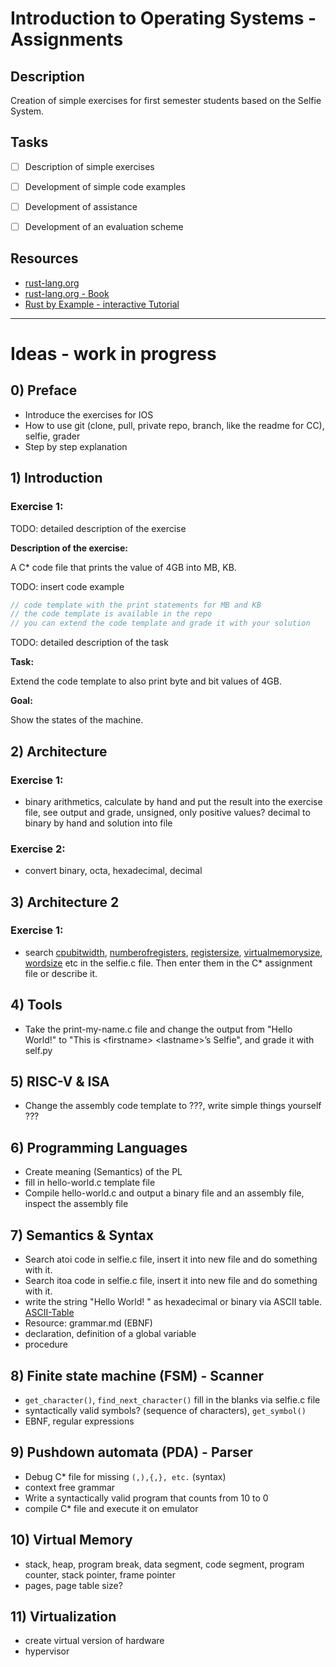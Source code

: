 # Introduction to Operating Systems - Assignments

## Description

Creation of simple exercises for first semester students based on the Selfie System.


## Tasks

- [ ] Description of simple exercises
- [ ] Development of simple code examples
- [ ] Development of assistance
- [ ] Development of an evaluation scheme


## Resources

- [rust-lang.org](https://www.rust-lang.org/learn)
- [rust-lang.org - Book](https://doc.rust-lang.org/book/title-page.html)
- [Rust by Example - interactive Tutorial](https://doc.rust-lang.org/stable/rust-by-example/index.html)

---

# Ideas - work in progress

## 0) Preface

- Introduce the exercises for IOS
- How to use git (clone, pull, private repo, branch, like the readme for CC), selfie, grader
- Step by step explanation

## 1) Introduction

### Exercise 1:

TODO: detailed description of the exercise

**Description of the exercise:**

A C\* code file that prints the value of 4GB into MB, KB.

TODO: insert code example

```c
// code template with the print statements for MB and KB
// the code template is available in the repo
// you can extend the code template and grade it with your solution
```

TODO: detailed description of the task

**Task:**

Extend the code template to also print byte and bit values of 4GB.

**Goal:**

Show the states of the machine.

## 2) Architecture

### Exercise 1:

- binary arithmetics, calculate by hand and put the result into the exercise file, see output and grade, unsigned, only positive values? decimal to binary by hand and solution into file

### Exercise 2:

- convert binary, octa, hexadecimal, decimal


## 3) Architecture 2

### Exercise 1:

- search [cpubitwidth](../selfie.c#L209), [numberofregisters](../selfie.c#L703), [registersize](../selfie.c#L1074), [virtualmemorysize](../selfie.c#L1068), [wordsize](../selfie.c#L1070-L1071) etc in the selfie.c file. Then enter them in the C\* assignment file or describe it.


## 4) Tools

- Take the print-my-name.c file and change the output from "Hello World!" to "This is \<firstname\> \<lastname\>’s Selfie", and grade it with self.py

## 5) RISC-V & ISA

- Change the assembly code template to ???, write simple things yourself ???

## 6) Programming Languages

- Create meaning (Semantics) of the PL
- fill in hello-world.c template file
- Compile hello-world.c and output a binary file and an assembly file, inspect the assembly file

## 7) Semantics & Syntax

- Search atoi code in selfie.c file, insert it into new file and do something with it.
- Search itoa code in selfie.c file, insert it into new file and do something with it.
- write the string "Hello World!    " as hexadecimal or binary via ASCII table. [ASCII-Table](https://en.wikipedia.org/wiki/ASCII)
- Resource: grammar.md (EBNF)
- declaration, definition of a global variable
- procedure

## 8) Finite state machine (FSM) - Scanner

- `get_character()`, `find_next_character()` fill in the blanks via selfie.c file
- syntactically valid symbols? (sequence of characters), `get_symbol()`
- EBNF, regular expressions

## 9) Pushdown automata (PDA) - Parser

- Debug C\* file for missing `(,),{,}, etc.` (syntax)
- context free grammar
- Write a syntactically valid program that counts from 10 to 0
- compile C\* file and execute it on emulator

## 10) Virtual Memory

- stack, heap, program break, data segment, code segment, program counter, stack pointer, frame pointer
- pages, page table size?

## 11) Virtualization

- create virtual version of hardware
- hypervisor

